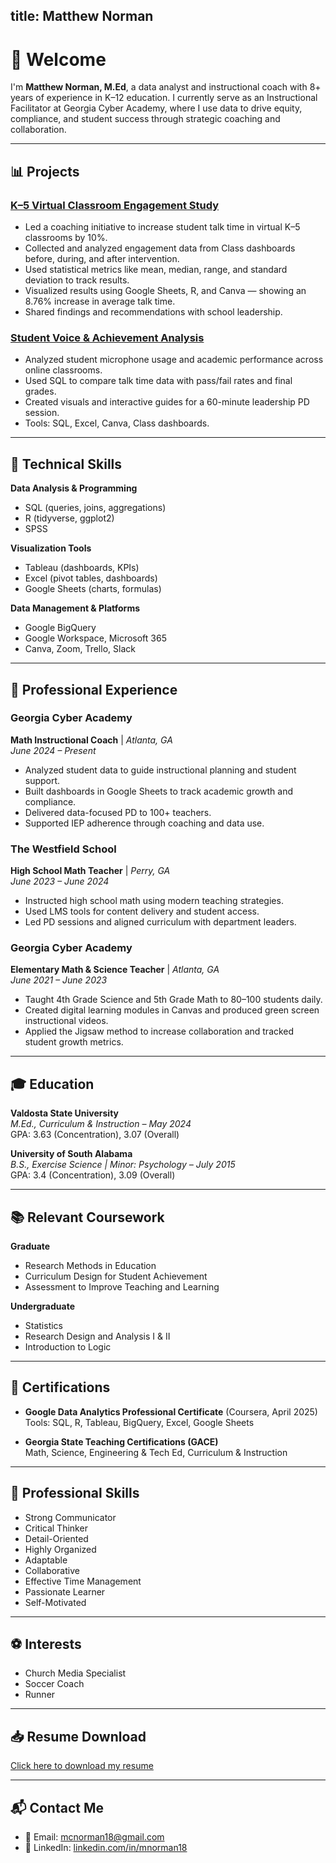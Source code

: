 title: Matthew Norman
---

# 👋 Welcome

I'm **Matthew Norman, M.Ed**, a data analyst and instructional coach with 8+ years of experience in K–12 education. I currently serve as an Instructional Facilitator at Georgia Cyber Academy, where I use data to drive equity, compliance, and student success through strategic coaching and collaboration.

---

## 📊 Projects

### [K–5 Virtual Classroom Engagement Study](https://tinyurl.com/Matthew-Norman)
- Led a coaching initiative to increase student talk time in virtual K–5 classrooms by 10%.
- Collected and analyzed engagement data from Class dashboards before, during, and after intervention.
- Used statistical metrics like mean, median, range, and standard deviation to track results.
- Visualized results using Google Sheets, R, and Canva — showing an 8.76% increase in average talk time.
- Shared findings and recommendations with school leadership.

### [Student Voice & Achievement Analysis](https://tinyurl.com/yfd5z94v)
- Analyzed student microphone usage and academic performance across online classrooms.
- Used SQL to compare talk time data with pass/fail rates and final grades.
- Created visuals and interactive guides for a 60-minute leadership PD session.
- Tools: SQL, Excel, Canva, Class dashboards.

---

## 🧠 Technical Skills

**Data Analysis & Programming**
- SQL (queries, joins, aggregations)
- R (tidyverse, ggplot2)
- SPSS

**Visualization Tools**
- Tableau (dashboards, KPIs)
- Excel (pivot tables, dashboards)
- Google Sheets (charts, formulas)

**Data Management & Platforms**
- Google BigQuery
- Google Workspace, Microsoft 365
- Canva, Zoom, Trello, Slack

---

## 💼 Professional Experience

### **Georgia Cyber Academy**  
**Math Instructional Coach** | _Atlanta, GA_  
_June 2024 – Present_
- Analyzed student data to guide instructional planning and student support.
- Built dashboards in Google Sheets to track academic growth and compliance.
- Delivered data-focused PD to 100+ teachers.
- Supported IEP adherence through coaching and data use.

### **The Westfield School**  
**High School Math Teacher** | _Perry, GA_  
_June 2023 – June 2024_
- Instructed high school math using modern teaching strategies.
- Used LMS tools for content delivery and student access.
- Led PD sessions and aligned curriculum with department leaders.

### **Georgia Cyber Academy**  
**Elementary Math & Science Teacher** | _Atlanta, GA_  
_June 2021 – June 2023_
- Taught 4th Grade Science and 5th Grade Math to 80–100 students daily.
- Created digital learning modules in Canvas and produced green screen instructional videos.
- Applied the Jigsaw method to increase collaboration and tracked student growth metrics.

---

## 🎓 Education

**Valdosta State University**  
_M.Ed., Curriculum & Instruction – May 2024_  
GPA: 3.63 (Concentration), 3.07 (Overall)

**University of South Alabama**  
_B.S., Exercise Science | Minor: Psychology – July 2015_  
GPA: 3.4 (Concentration), 3.09 (Overall)

---

## 📚 Relevant Coursework

**Graduate**
- Research Methods in Education
- Curriculum Design for Student Achievement
- Assessment to Improve Teaching and Learning

**Undergraduate**
- Statistics
- Research Design and Analysis I & II
- Introduction to Logic

---

## 🏅 Certifications

- **Google Data Analytics Professional Certificate** (Coursera, April 2025)  
  Tools: SQL, R, Tableau, BigQuery, Excel, Google Sheets

- **Georgia State Teaching Certifications (GACE)**  
  Math, Science, Engineering & Tech Ed, Curriculum & Instruction

---

## 💼 Professional Skills

- Strong Communicator  
- Critical Thinker  
- Detail-Oriented  
- Highly Organized  
- Adaptable  
- Collaborative  
- Effective Time Management  
- Passionate Learner  
- Self-Motivated  

---

## ⚽ Interests

- Church Media Specialist  
- Soccer Coach  
- Runner  

---

## 📥 Resume Download

[Click here to download my resume](resume.pdf)

---

## 📬 Contact Me

- 📧 Email: [mcnorman18@gmail.com](mailto:mcnorman18@gmail.com)  
- 💼 LinkedIn: [linkedin.com/in/mnorman18](https://www.linkedin.com/in/mnorman18/)
